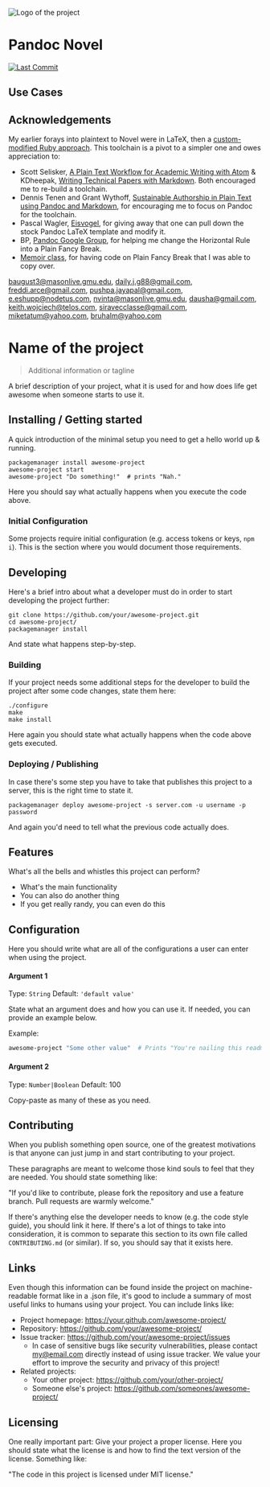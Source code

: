 ![Logo of the project](https://raw.githubusercontent.com/jehna/readme-best-practices/master/sample-logo.png)

# Pandoc Novel

[![Last Commit](https://img.shields.io/github/last-commit/merovex/pandoc-novel.svg)](https://github.com/merovex/pandoc-novel/branches)

## Use Cases

## Acknowledgements

My earlier forays into plaintext to Novel were in LaTeX, then a [custom-modified Ruby approach](https://github.com/Merovex/verku). This toolchain is a pivot to a simpler one and owes appreciation to:

* Scott Selisker, [A Plain Text Workflow for Academic Writing with Atom](http://u.arizona.edu/~selisker/post/workflow/) & KDheepak, [Writing Technical Papers with Markdown](https://blog.kdheepak.com/writing-papers-with-markdown.html). Both encouraged me to re-build a toolchain.
* Dennis Tenen and Grant Wythoff, [Sustainable Authorship in Plain Text using Pandoc and Markdown](https://programminghistorian.org/en/lessons/sustainable-authorship-in-plain-text-using-pandoc-and-markdown), for encouraging me to focus on Pandoc for the toolchain.
* Pascal Wagler, [Eisvogel](https://github.com/Wandmalfarbe/pandoc-latex-template), for giving away that one can pull down the stock Pandoc LaTeX template and modify it.
* BP, [Pandoc Google Group](https://groups.google.com/forum/?utm_medium=email&utm_source=footer#!msg/pandoc-discuss/JVAKdezOoVg/RCY30ypTEQAJ), for helping me change the Horizontal Rule into a Plain Fancy Break.
* [Memoir class](https://ctan.org/pkg/memoir?lang=en), for having code on Plain Fancy Break that I was able to copy over.

baugust3@masonlive.gmu.edu,
daily.j.g88@gmail.com,
freddi.arce@gmail.com,
pushpa.jayapal@gmail.com,
e.eshupp@nodetus.com,
nvinta@masonlive.gmu.edu,
dausha@gmail.com,
keith.wojciech@telos.com,
siravecclasse@gmail.com,
miketatum@yahoo.com,
bruhalm@yahoo.com



# Name of the project
> Additional information or tagline

A brief description of your project, what it is used for and how does life get
awesome when someone starts to use it.

## Installing / Getting started

A quick introduction of the minimal setup you need to get a hello world up &
running.

```shell
packagemanager install awesome-project
awesome-project start
awesome-project "Do something!"  # prints "Nah."
```

Here you should say what actually happens when you execute the code above.

### Initial Configuration

Some projects require initial configuration (e.g. access tokens or keys, `npm i`).
This is the section where you would document those requirements.

## Developing

Here's a brief intro about what a developer must do in order to start developing
the project further:

```shell
git clone https://github.com/your/awesome-project.git
cd awesome-project/
packagemanager install
```

And state what happens step-by-step.

### Building

If your project needs some additional steps for the developer to build the
project after some code changes, state them here:

```shell
./configure
make
make install
```

Here again you should state what actually happens when the code above gets
executed.

### Deploying / Publishing

In case there's some step you have to take that publishes this project to a
server, this is the right time to state it.

```shell
packagemanager deploy awesome-project -s server.com -u username -p password
```

And again you'd need to tell what the previous code actually does.

## Features

What's all the bells and whistles this project can perform?
* What's the main functionality
* You can also do another thing
* If you get really randy, you can even do this

## Configuration

Here you should write what are all of the configurations a user can enter when
using the project.

#### Argument 1
Type: `String`
Default: `'default value'`

State what an argument does and how you can use it. If needed, you can provide
an example below.

Example:
```bash
awesome-project "Some other value"  # Prints "You're nailing this readme!"
```

#### Argument 2
Type: `Number|Boolean`
Default: 100

Copy-paste as many of these as you need.

## Contributing

When you publish something open source, one of the greatest motivations is that
anyone can just jump in and start contributing to your project.

These paragraphs are meant to welcome those kind souls to feel that they are
needed. You should state something like:

"If you'd like to contribute, please fork the repository and use a feature
branch. Pull requests are warmly welcome."

If there's anything else the developer needs to know (e.g. the code style
guide), you should link it here. If there's a lot of things to take into
consideration, it is common to separate this section to its own file called
`CONTRIBUTING.md` (or similar). If so, you should say that it exists here.

## Links

Even though this information can be found inside the project on machine-readable
format like in a .json file, it's good to include a summary of most useful
links to humans using your project. You can include links like:

- Project homepage: https://your.github.com/awesome-project/
- Repository: https://github.com/your/awesome-project/
- Issue tracker: https://github.com/your/awesome-project/issues
  - In case of sensitive bugs like security vulnerabilities, please contact
    my@email.com directly instead of using issue tracker. We value your effort
    to improve the security and privacy of this project!
- Related projects:
  - Your other project: https://github.com/your/other-project/
  - Someone else's project: https://github.com/someones/awesome-project/


## Licensing

One really important part: Give your project a proper license. Here you should
state what the license is and how to find the text version of the license.
Something like:

"The code in this project is licensed under MIT license."
